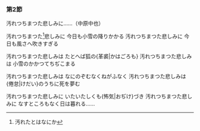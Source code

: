 ### 第2節

<link rel="preconnect" href="https://fonts.googleapis.com">
<link rel="preconnect" href="https://fonts.gstatic.com" crossorigin>
<link href="https://fonts.googleapis.com/css2?family=Reggae+One&display=swap" rel="stylesheet"> 


汚れつちまつた悲しみに……（中原中也）




汚れつちまつた[^1]悲しみに
今日も小雪の降りかかる
汚れつちまつた悲しみに
今日も風さへ吹きすぎる

[^1]: 汚れたとはなにか


汚れつちまつた悲しみは
たとへば狐の{革裘|かはごろも}
汚れつちまつた悲しみは
小雪のかかつてちぢこまる

汚れつちまつた悲しみは
なにのぞむなくねがふなく
汚れつちまつた悲しみは
{倦怠|けだい}のうちに死を夢む

汚れつちまつた悲しみに
いたいたしくも{怖気|おぢけ}づき
汚れつちまつた悲しみに
なすところもなく日は暮れる……
